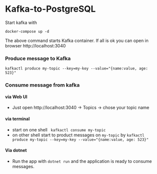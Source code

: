 # Kafka-to-PostgreSQL

Start kafka with 

``` docker-compose up -d ```

The above command starts Kafka container. If all is ok you can open in browser http://localhost:3040

### Produce message to Kafka

``` kafkactl produce my-topic --key=my-key --value="{name:value, age: 523}" ```


### Consume message from kafka

#### via Web UI
  -  Just open http://localhost:3040 -> Topics -> chose your topic name

#### via terminal
 - start on one shell ``` kafkactl consume my-topic```
 - on other shell start to product messages on `my-topic` by 
   ``` kafkactl produce my-topic --key=my-key --value="{name:value, age: 523}" ```

#### Via dotnet
  - Run the app with `dotnet run` and the application is ready to consume messages.
 
